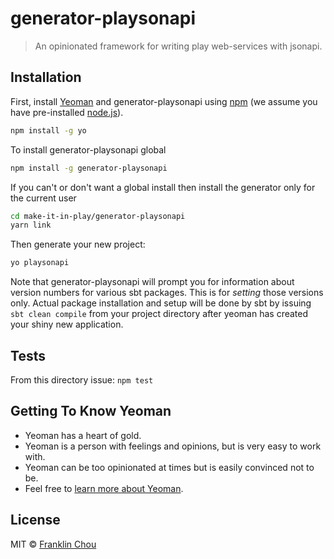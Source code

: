 # generator-playsonapi
> An opinionated framework for writing play web-services with jsonapi.

## Installation

First, install [Yeoman](http://yeoman.io) and generator-playsonapi using [npm](https://www.npmjs.com/) (we assume you have pre-installed [node.js](https://nodejs.org/)).

```bash
npm install -g yo
```

To install generator-playsonapi global
```bash
npm install -g generator-playsonapi
```

If you can't or don't want a global install then install the generator only for the current user
```bash
cd make-it-in-play/generator-playsonapi
yarn link
```

Then generate your new project:

```bash
yo playsonapi
```

Note that generator-playsonapi will prompt you for information about version numbers
for various sbt packages. This is for _setting_ those versions only. Actual package
installation and setup will be done by sbt by issuing `sbt clean compile` from your
project directory after yeoman has created your shiny new application.


## Tests

From this directory issue: `npm test`


## Getting To Know Yeoman

 * Yeoman has a heart of gold.
 * Yeoman is a person with feelings and opinions, but is very easy to work with.
 * Yeoman can be too opinionated at times but is easily convinced not to be.
 * Feel free to [learn more about Yeoman](http://yeoman.io/).

## License

MIT © [Franklin Chou]()


[npm-image]: https://badge.fury.io/js/generator-playsonapi.svg
[npm-url]: https://npmjs.org/package/generator-playsonapi
[travis-image]: https://travis-ci.org/franklinchou/generator-playsonapi.svg?branch=master
[travis-url]: https://travis-ci.org/franklinchou/generator-playsonapi
[daviddm-image]: https://david-dm.org/franklinchou/generator-playsonapi.svg?theme=shields.io
[daviddm-url]: https://david-dm.org/franklinchou/generator-playsonapi

